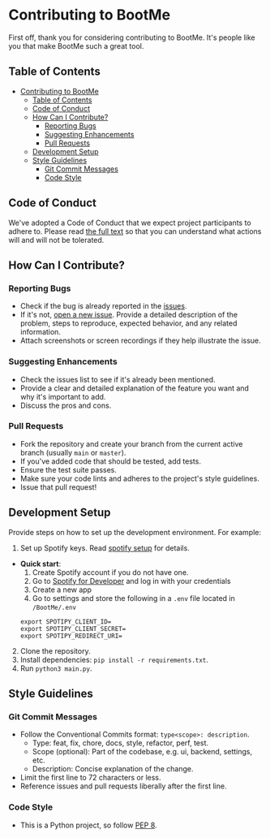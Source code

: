 # Contributing to BootMe

First off, thank you for considering contributing to BootMe. It's people like you that make BootMe such a great tool.

## Table of Contents

- [Contributing to BootMe](#contributing-to-bootme)
  - [Table of Contents](#table-of-contents)
  - [Code of Conduct](#code-of-conduct)
  - [How Can I Contribute?](#how-can-i-contribute)
    - [Reporting Bugs](#reporting-bugs)
    - [Suggesting Enhancements](#suggesting-enhancements)
    - [Pull Requests](#pull-requests)
  - [Development Setup](#development-setup)
  - [Style Guidelines](#style-guidelines)
    - [Git Commit Messages](#git-commit-messages)
    - [Code Style](#code-style)

## Code of Conduct

We've adopted a Code of Conduct that we expect project participants to adhere to. Please read [the full text](CODE_OF_CONDUCT.md) so that you can understand what actions will and will not be tolerated.

## How Can I Contribute?

### Reporting Bugs

- Check if the bug is already reported in the [issues](https://github.com/demyinn00/BootMe/issues).
- If it's not, [open a new issue](https://github.com/demyinn00/BootMe/issues/new). Provide a detailed description of the problem, steps to reproduce, expected behavior, and any related information.
- Attach screenshots or screen recordings if they help illustrate the issue.

### Suggesting Enhancements

- Check the issues list to see if it's already been mentioned.
- Provide a clear and detailed explanation of the feature you want and why it's important to add.
- Discuss the pros and cons.

### Pull Requests

- Fork the repository and create your branch from the current active branch (usually `main` or `master`).
- If you've added code that should be tested, add tests.
- Ensure the test suite passes.
- Make sure your code lints and adheres to the project's style guidelines.
- Issue that pull request!

## Development Setup

Provide steps on how to set up the development environment. For example:

1. Set up Spotify keys. Read [spotify setup](/doc/Spotify_Setup.md) for details. 
  - **Quick start**:
    1. Create Spotify account if you do not have one. 
    2. Go to [Spotify for Developer](https://developer.spotify.com/) and log in with your credentials
    3. Create a new app
    4. Go to settings and store the following in a `.env` file located in `/BootMe/.env`
    ```
    export SPOTIPY_CLIENT_ID=
    export SPOTIPY_CLIENT_SECRET=
    export SPOTIPY_REDIRECT_URI= 
    ```
2. Clone the repository.
3. Install dependencies: `pip install -r requirements.txt`.
4. Run `python3 main.py`.

## Style Guidelines

### Git Commit Messages
- Follow the Conventional Commits format: `type<scope>: description`.
  - Type: feat, fix, chore, docs, style, refactor, perf, test.
  - Scope (optional): Part of the codebase, e.g. ui, backend, settings, etc.
  - Description: Concise explanation of the change.
- Limit the first line to 72 characters or less.
- Reference issues and pull requests liberally after the first line.

### Code Style

- This is a Python project, so follow [PEP 8](https://www.python.org/dev/peps/pep-0008/).

